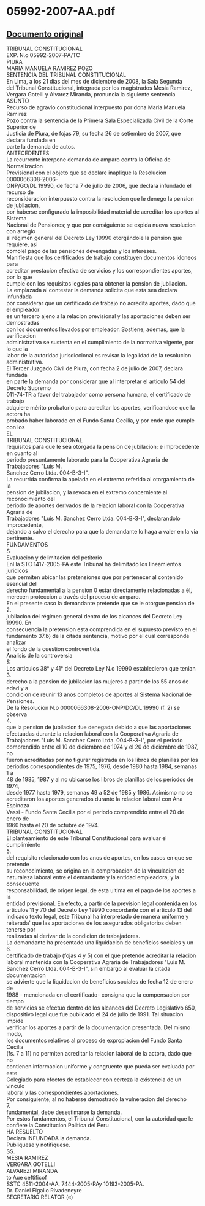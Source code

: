 
05992-2007-AA.pdf
=================
  
[Documento original](https://tc.gob.pe/jurisprudencia/2008/05992-2007-AA.pdf)  
---  
TRIBUNAL CONSTITUCIONAL  
EXP. N.o 05992-2007-PA/TC  
PIURA  
MARIA MANUELA RAMIREZ POZO  
SENTENCIA DEL TRIBUNAL CONSTITUCIONAL  
En Lima, a los 21 dias del mes de diciembre de 2008, la Sala Segunda  
del Tribunal Constitucional, integrada por los magistrados Mesia Ramirez,  
Vergara Gotelli y Alvarez Miranda, pronuncia la siguiente sentencia  
ASUNTO  
Recurso de agravio constitucional interpuesto por dona Maria Manuela Ramirez  
Pozo contra la sentencia de la Primera Sala Especializada Civil de la Corte Superior de  
Justicia de Piura, de fojas 79, su fecha 26 de setiembre de 2007, que declara fundada en  
parte la demanda de autos.  
ANTECEDENTES  
La recurrente interpone demanda de amparo contra la Oficina de Normalizacion  
Previsional con el objeto que se declare inaplique la Resolucion 0000066308-2006-  
ONP/GO/DL 19990, de fecha 7 de julio de 2006, que declara infundado el recurso de  
reconsideracion interpuesto contra la resolucion que le denego la pension de jubilacion,  
por haberse configurado la imposibilidad material de acreditar los aportes al Sistema  
Nacional de Pensiones; y que por consiguiente se expida nueva resolucion con arreglo  
al régimen general del Decreto Ley 19990 otorgândole la pension que requiere, asi  
comolel pago de las pensiones devengadas y los intereses.  
Manifiesta que los certificados de trabajo constituyen documentos idoneos para  
acreditar prestacion efectiva de servicios y los correspondientes aportes, por lo que  
cumple con los requisitos legales para obtener la pension de jubilacion.  
La emplazada al contestar la demanda solicita que esta sea declara infundada  
por considerar que un certificado de trabajo no acredita aportes, dado que el empleador  
es un tercero ajeno a la relacion previsional y las aportaciones deben ser demostradas  
con los documentos llevados por empleador. Sostiene, ademas, que la verificacion  
administrativa se sustenta en el cumplimiento de la normativa vigente, por lo que la  
labor de la autoridad jurisdiccional es revisar la legalidad de la resolucion  
administrativa.  
El Tercer Juzgado Civil de Piura, con fecha 2 de julio de 2007, declara fundada  
en parte la demanda por considerar que al interpretar el articulo 54 del Decreto Supremo  
011-74-TR a favor del trabajador como persona humana, el certificado de trabajo  
adquiere mérito probatorio para acreditar los aportes, verificandose que la actora ha  
probado haber laborado en el Fundo Santa Cecilia, y por ende que cumple con los  
EL  
TRIBUNAL CONSTITUCIONAL  
requisitos para que le sea otorgada la pension de jubilacion; e improcedente en cuanto al  
periodo presuntamente laborado para la Cooperativa Agraria de Trabajadores "Luis M.  
Sanchez Cerro Ltda. 004-B-3-I".  
La recurrida confirma la apelada en el extremo referido al otorgamiento de la  
pension de jubilacion, y la revoca en el extremo concerniente al reconocimiento del  
periodo de aportes derivados de la relacion laboral con la Cooperativa Agraria de  
Trabajadores "Luis M. Sanchez Cerro Ltda. 004-B-3-I", declarandolo improcedente,  
dejando a salvo el derecho para que la demandante lo haga a valer en la via pertinente.  
FUNDAMENTOS  
S  
Evaluacion y delimitacion del petitorio  
Enl la STC 1417-2005-PA este Tribunal ha delimitado los lineamientos juridicos  
que permiten ubicar las pretensiones que por pertenecer al contenido esencial del  
derecho fundamental a la pension 0 estar directamente relacionadas a él,  
merecen proteccion a través del proceso de amparo.  
En el presente caso la demandante pretende que se le otorgue pension de  
2.  
jubilacion del régimen general dentro de los alcances del Decreto Ley 19990. En  
consecuencia la pretension esta comprendida en el supuesto previsto en el  
fundamento 37.b) de la citada sentencia, motivo por el cual corresponde analizar  
el fondo de la cuestion controvertida.  
Analisis de la controversia  
S  
Los articulos 38° y 41° del Decreto Ley N.o 19990 establecieron que tenian  
3.  
derecho a la pension de jubilacion las mujeres a partir de los 55 anos de edad y a  
condicion de reunir 13 anos completos de aportes al Sistema Nacional de  
Pensiones.  
De la Resolucion N.o 0000066308-2006-ONP/DC/DL 19990 (f. 2) se observa  
4.  
que la pension de jubilacion fue denegada debido a que las aportaciones  
efectuadas durante la relacion laboral con la Cooperativa Agraria de  
Trabajadores "Luis M. Sanchez Cerro Ltda. 004-B-3-I", por el periodo  
comprendido entre el 10 de diciembre de 1974 y el 20 de diciembre de 1987, no  
fueron acreditadas por no figurar registrada en los libros de planillas por los  
periodos correspondientes de 1975, 1976, desde 1980 hasta 1984, semanas 1 a  
48 de 1985, 1987 y al no ubicarse los libros de planillas de los periodos de 1974,  
desde 1977 hasta 1979, semanas 49 a 52 de 1985 y 1986. Asimismo no se  
acreditaron los aportes generados durante la relacion laboral con Ana Espinoza  
Vassi - Fundo Santa Cecilia por el periodo comprendido entre el 20 de enero de  
1960 hasta el 20 de octubre de 1974.  
TRIBUNAL CONSTITUCIONAL  
El planteamiento de este Tribunal Constitucional para evaluar el cumplimiento  
5.  
del requisito relacionado con los anos de aportes, en los casos en que se pretende  
su reconocimiento, se origina en la comprobacion de la vinculacion de  
naturaleza laboral entre el demandante y la entidad empleadora, y la consecuente  
responsabilidad, de origen legal, de esta ultima en el pago de los aportes a la  
entidad previsional. En efecto, a partir de la prevision legal contenida en los  
articulos 11 y 70 del Decreto Ley 19990 concordante con el articulo 13 del  
indicado texto legal, este Tribunal ha interpretado de manera uniforme y  
reiterada' que las aportaciones de los asegurados obligatorios deben tenerse por  
realizadas al derivar de la condicion de trabajadores.  
La demandante ha presentado una liquidacion de beneficios sociales y un  
6.  
certificado de trabajo (fojas 4 y 5) con el que pretende acreditar la relacion  
laboral mantenida con la Cooperativa Agraria de Trabajadores "Luis M.  
Sanchez Cerro Ltda. 004-B-3-I", sin embargo al evaluar la citada documentacion  
se advierte que la liquidacion de beneficios sociales de fecha 12 de enero de  
1988 - mencionada en el certificado- consigna que la compensacion por tiempo  
de servicios se efectuo dentro de los alcances del Decreto Legislativo 650,  
dispositivo legal que fue publicado el 24 de julio de 1991. Tal situacion impide  
verificar los aportes a partir de la documentacion presentada. Del mismo modo,  
los documentos relativos al proceso de expropiacion del Fundo Santa Cecilia  
(fs. 7 a 11) no permiten acreditar la relacion laboral de la actora, dado que no  
contienen informacion uniforme y congruente que pueda ser evaluada por este  
Colegiado para efectos de establecer con certeza la existencia de un vinculo  
laboral y las correspondientes aportaciones.  
Por consiguiente, al no haberse demostrado la vulneracion del derecho  
7.  
fundamental, debe desestimarse la demanda.  
Por estos fundamentos, el Tribunal Constitucional, con la autoridad que le  
confiere la Constitucion Politica del Peru  
HA RESUELTO  
Declara INFUNDADA la demanda.  
Publiquese y notifiquese.  
SS.  
MESIA RAMIREZ  
VERGARA GOTELLI  
ALVAREZI MIRANDA  
to Aue ceftificof  
SSTC 4511-2004-AA, 7444-2005-PAy 10193-2005-PA.  
Dr. Daniel Figallo Rivadeneyre  
SECRETARIO RELATOR (e)